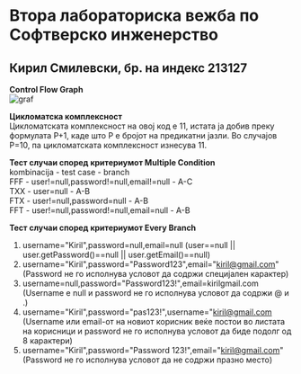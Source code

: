 # Втора лабораториска вежба по Софтверско инженерство
## Кирил Смилевски, бр. на индекс 213127

**Control Flow Graph**<br>
![graf](https://github.com/ksmilevski/SI_2023_lab2_213127/assets/126695480/de4be22d-59a7-440c-94b9-0953d3b0af6e)

**Цикломатска комплексност**<br>
Цикломатската комплексност на овој код е 11, истата ја добив преку формулата P+1, каде што P е бројот на предикатни јазли. Во случајoв P=10, па цикломатската комплексност изнесува 11.

**Тест случаи според критериумот Multiple Condition** <br>
kombinacija - test case - branch <br>
FFF - user!=null,password!=null,email!=null - A-C <br>
TXX - user=null - A-B <br>
FTX - user!=null,password=null - A-B <br>
FFT - user!=null,password!=null,email=null - A-B <br>

**Тест случаи според критериумот Every Branch**<br>
1. username="Kiril",password=null,email=null (user==null || user.getPassword()==null || user.getEmail()==null) <br>
2. username="Kiril",password="Password123",email="kiril@gmail.com" (Password не го исполнува условот да содржи специјален карактер)<br>
3. username=null,password="Password123!",email=kirilgmail.com (Username e null и password не го исполнува условот да содржи @ и .)<br>
4. username="Kiril",password="pas123!",username="kiril@gmail.com (Username или email-oт на новиот корисник веќе постои во листата на корисници и password не го исполнува условот да биде подолг од 8 карактери)<br>
5. username="Kiril",password="Password 123!",email="kiril@gmail.com" (Password не го исполнува условот да не содржи празно место)<br>
